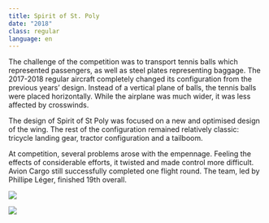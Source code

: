 ```yaml
---
title: Spirit of St. Poly
date: "2018"
class: regular
language: en
---
```

The challenge of the competition was to transport tennis balls which represented passengers, as well as steel plates representing baggage. The 2017-2018 regular aircraft completely changed its configuration from the previous years’ design. Instead of a vertical plane of balls, the tennis balls were placed horizontally. While the airplane was much wider, it was less affected by crosswinds. 

The design of Spirit of St Poly was focused on a new and optimised design of the wing. The rest of the configuration remained relatively classic: tricycle landing gear, tractor configuration and a tailboom. 

At competition, several problems arose with the empennage. Feeling the effects of considerable efforts, it twisted and made control more difficult. Avion Cargo still successfully completed one flight round. The team, led by Phillipe Léger, finished 19th overall. 

![](https://res.cloudinary.com/decninixz/image/upload/v1595355679/avion_cargo_site_web_full_res-0279_knrb6j.jpg)

![](https://res.cloudinary.com/decninixz/image/upload/v1595355682/avion_cargo_site_web_full_res-0358_ikdfzk.jpg)